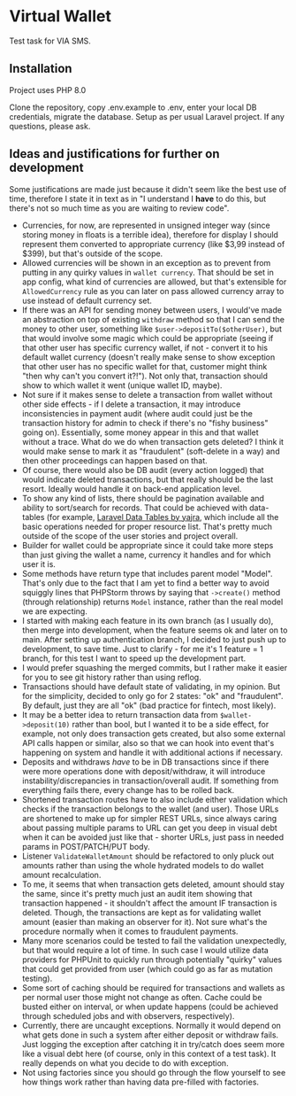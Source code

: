 # Virtual Wallet
Test task for VIA SMS.

## Installation
Project uses PHP 8.0

Clone the repository, copy .env.example to .env, enter your local DB credentials, migrate the database. Setup as per usual Laravel project.
If any questions, please ask.

## Ideas and justifications for further on development
Some justifications are made just because it didn't seem like the best use of time, therefore I state it in text as in "I understand I **have** to do this, but there's not so much time as you are waiting to review code".

- Currencies, for now, are represented in unsigned integer way (since storing money in floats is a terrible idea), therefore for display I should represent them converted to appropriate currency (like $3,99 instead of $399), but that's outside of the scope.
- Allowed currencies will be shown in an exception as to prevent from putting in any quirky values in `wallet currency`. That should be set in app config, what kind of currencies are allowed, but that's extensible for `AllowedCurrency` rule as you can later on pass allowed currency array to use instead of default currency set.
- If there was an API for sending money between users, I would've made an abstraction on top of existing `withdraw` method so that I can send the money to other user, something like `$user->depositTo($otherUser)`, but that would involve some magic which could be appropriate (seeing if that other user has specific currency wallet, if not - convert it to his default wallet currency (doesn't really make sense to show exception that other user has no specific wallet for that, customer might think "then why can't you convert it?!"). Not only that, transaction should show to which wallet it went (unique wallet ID, maybe).
- Not sure if it makes sense to delete a transaction from wallet without other side effects - if I delete a transaction, it may introduce inconsistencies in payment audit (where audit could just be the transaction history for admin to check if there's no "fishy business" going on). Essentially, some money appear in this and that wallet without a trace. What do we do when transaction gets deleted? I think it would make sense to mark it as "fraudulent" (soft-delete in a way) and then other proceedings can happen based on that.
- Of course, there would also be DB audit (every action logged) that would indicate deleted transactions, but that really should be the last resort. Ideally would handle it on back-end application level.
- To show any kind of lists, there should be pagination available and ability to sort/search for records. That could be achieved with data-tables (for example, [Laravel Data Tables by yajra](https://github.com/yajra/laravel-datatables), which include all the basic operations needed for proper resource list. That's pretty much outside of the scope of the user stories and project overall.
- Builder for wallet could be appropriate since it could take more steps than just giving the wallet a name, currency it handles and for which user it is.
- Some methods have return type that includes parent model "Model". That's only due to the fact that I am yet to find a better way to avoid squiggly lines that PHPStorm throws by saying that `->create()` method (through relationship) returns `Model` instance, rather than the real model we are expecting.
- I started with making each feature in its own branch (as I usually do), then merge into development, when the feature seems ok and later on to main. After setting up authentication branch, I decided to just push up to development, to save time. Just to clarify - for me it's 1 feature = 1 branch, for this test I want to speed up the development part.
- I would prefer squashing the merged commits, but I rather make it easier for you to see git history rather than using reflog.
- Transactions should have default state of validating, in my opinion. But for the simplicity, decided to only go for 2 states: "ok" and "fraudulent". By default, just they are all "ok" (bad practice for fintech, most likely).
- It may be a better idea to return transaction data from `$wallet->deposit(10)` rather than bool, but I wanted it to be a side effect, for example, not only does transaction gets created, but also some external API calls happen or similar, also so that we can hook into event that's happening on system and handle it with additional actions if necessary.
- Deposits and withdraws *have* to be in DB transactions since if there were more operations done with deposit/withdraw, it will introduce instability/discrepancies in transaction/overall audit. If something from everything fails there, every change has to be rolled back.
- Shortened transaction routes have to also include either validation which checks if the transaction belongs to the wallet (and user). Those URLs are shortened to make up for simpler REST URLs, since always caring about passing multiple params to URL can get you deep in visual debt when it can be avoided just like that - shorter URLs, just pass in needed params in POST/PATCH/PUT body.
- Listener `ValidateWalletAmount` should be refactored to only pluck out amounts rather than using the whole hydrated models to do wallet amount recalculation.
- To me, it seems that when transaction gets deleted, amount should stay the same, since it's pretty much just an audit item showing that transaction happened - it shouldn't affect the amount IF transaction is deleted. Though, the transactions are kept as for validating wallet amount (easier than making an observer for it). Not sure what's the procedure normally when it comes to fraudulent payments.
- Many more scenarios could be tested to fail the validation unexpectedly, but that would require a lot of time. In such case I would utilize data providers for PHPUnit to quickly run through potentially "quirky" values that could get provided from user (which could go as far as mutation testing).
- Some sort of caching should be required for transactions and wallets as per normal user those might not change as often. Cache could be busted either on interval, or when update happens (could be achieved through scheduled jobs and with observers, respectively).
- Currently, there are uncaught exceptions. Normally it would depend on what gets done in such a system after either deposit or withdraw fails. Just logging the exception after catching it in try/catch does seem more like a visual debt here (of course, only in this context of a test task). It really depends on what you decide to do with exception.
- Not using factories since you should go through the flow yourself to see how things work rather than having data pre-filled with factories.
